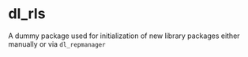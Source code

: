 # dl_rls

A dummy package used for initialization of new library packages
either manually or via `dl_repmanager`
